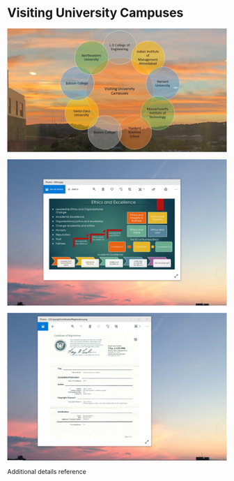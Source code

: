 # Visiting University Campuses

![image](VisitingCampuses.jpg)

![image](EthicsandExcellence.png)

![image](USCopyrightCertificate.png)

Additional details reference 
